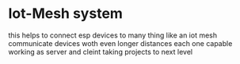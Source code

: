 # Iot-Mesh system
this helps to connect esp devices to many thing like an iot mesh communicate devices woth even longer distances each one capable working as server and cleint taking projects to next level
